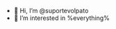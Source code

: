 - 👋 Hi, I’m @suportevolpato
- 👀 I’m interested in %everything%

<!---
suportevolpato/suportevolpato is a ✨ special ✨ repository because its `README.md` (this file) appears on your GitHub profile.
You can click the Preview link to take a look at your changes.
--->
